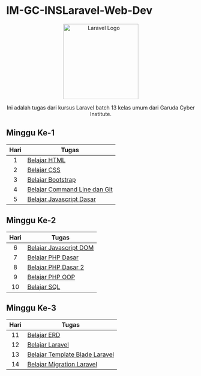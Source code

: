 # IM-GC-INSLaravel-Web-Dev

<p align="center"><a href="https://laravel.com" target="_blank"><img src="https://garudacyberinstitute.id/_include/archives/files/martikulasi/kategori/Laravel%20Batch%2013%20Kelas%20Umum.18%20-%20Gambar%20Pratinjau.png" width="200" alt="Laravel Logo"></a></p>

<p align="center">Ini adalah tugas dari kursus Laravel batch 13 kelas umum dari Garuda Cyber Institute.</p>

## Minggu Ke-1

| Hari | Tugas                           |
|:----:|---------------------------------|
| 1    | [Belajar HTML](https://github.com/Fern-Aerell/IM-GC-INSLaravel-Web-Dev/tree/main/day_1_html) |
| 2    | [Belajar CSS](https://github.com/Fern-Aerell/IM-GC-INSLaravel-Web-Dev/tree/main/day_2_css) |
| 3    | [Belajar Bootstrap](https://github.com/Fern-Aerell/IM-GC-INSLaravel-Web-Dev/tree/main/day_3_bootstrap) |
| 4    | [Belajar Command Line dan Git](https://github.com/Fern-Aerell/IM-GC-INSLaravel-Web-Dev/tree/main/day_4_git) |
| 5    | [Belajar Javascript Dasar](https://github.com/Fern-Aerell/IM-GC-INSLaravel-Web-Dev/tree/main/day_5_javascript_dasar) |

## Minggu Ke-2
| Hari | Tugas                           |
|:----:|---------------------------------|
| 6    | [Belajar Javascript DOM](https://github.com/Fern-Aerell/IM-GC-INSLaravel-Web-Dev/tree/main/day_6_javascript_dom)
| 7    | [Belajar PHP Dasar](https://github.com/Fern-Aerell/IM-GC-INSLaravel-Web-Dev/tree/main/day_7_php_dasar)
| 8    | [Belajar PHP Dasar 2](https://github.com/Fern-Aerell/IM-GC-INSLaravel-Web-Dev/tree/main/day_8_php_dasar_2)
| 9    | [Belajar PHP OOP](https://github.com/Fern-Aerell/IM-GC-INSLaravel-Web-Dev/tree/main/day_9_php_oop)
| 10    | [Belajar SQL](https://github.com/Fern-Aerell/IM-GC-INSLaravel-Web-Dev/tree/main/day_10_belajar_sql)

## Minggu Ke-3
| Hari | Tugas                           |
|:----:|---------------------------------|
| 11    | [Belajar ERD](https://github.com/Fern-Aerell/IM-GC-INSLaravel-Web-Dev/tree/main/day_11_belajar_erd)
| 12    | [Belajar Laravel](https://github.com/Fern-Aerell/intro-laravel---fern-aerell/tree/0a1656ca6d22e7d42e1434ce1b92ec4849138d80)
| 13    | [Belajar Template Blade Laravel](https://github.com/Fern-Aerell/intro-laravel---fern-aerell/tree/d8b8e35587a27c33e73fbbb97481ebdd173296fd)
| 14    | [Belajar Migration Laravel](https://github.com/Fern-Aerell/intro-laravel---fern-aerell/tree/d283240d2e636115c9e28f726ccf66e9c117aa1f)